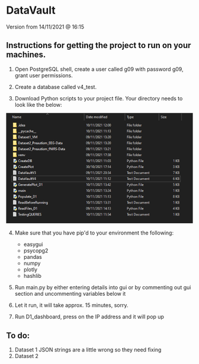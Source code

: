 # DataVault
Version from 14/11/2021 @ 16:15

##  Instructions for getting the project to run on your machines.

1. Open PostgreSQL shell, create a user called g09 with password g09, grant user permissions.

2. Create a database called v4_test.

3. Download Python scripts to your project file. Your directory needs to look like the below:

![Screenshot](https://raw.githubusercontent.com/MattBenyon/DataVault/main/Screenshot%202021-11-10%20135209.png)

4. Make sure that you have pip'd to your environment the following:

	- easygui
	- psycopg2
	- pandas
	- numpy
	- plotly
	- hashlib


4. Run main.py by either entering details into gui or by commenting out gui section and uncommenting variables below it

5. Let it run, it will take approx. 15 minutes, sorry.

6. Run D1_dashboard, press on the IP address and it will pop up

## To do:

1. Dataset 1 JSON strings are a little wrong so they need fixing
2. Dataset 2



